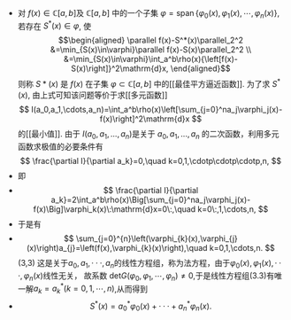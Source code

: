 - 对 $f(x)\in \mathbb{C}[a,b]$及 $\mathbb C[a,b]$ 中的一个子集 $\varphi=\operatorname{span}\{\varphi_0(x),\varphi_1(x),\cdots,\varphi_n(x)\}$, 若存在 $S^*(x)\in\varphi$, 使
  $$\begin{aligned} \parallel f(x)-S^*(x)\parallel_2^2 &=\min_{S(x)\in\varphi}\parallel f(x)-S(x)\parallel_2^2 \\
  &=\min_{S(x)\in\varphi}\int_a^b\rho(x){\left[f(x)-S(x)\right]}^2\mathrm{d}x,
  \end{aligned}$$
  则称 $S*(x)$ 是 $f(x)$ 在子集 $\varphi\subset\mathbb C[a,b]$ 中的[[最佳平方逼近函数]]. 为了求 $S^*(x)$, 由上式可知该问题等价于求[[多元函数]]
  $$
  I(a_0,a_1,\cdots,a_n)=\int_a^b\rho(x)\left[\sum_{j=0}^na_j\varphi_j(x)-f(x)\right]^2\mathrm{d}x
  $$
  的[[最小值]]. 由于 $I(a_0,a_1,...,a_n)$是关于 $a_0,a_1,...,a_n$ 的二次函数，利用多元函数求极值的必要条件有
  $$
  \frac{\partial I}{\partial a_k}=0,\quad k=0,1,\cdotp\cdotp\cdotp,n,
  $$
- 即
- $$
  \frac{\partial I}{\partial a_k}=2\int_a^b\rho(x)\Big[\sum_{j=0}^na_j\varphi_j(x)-f(x)\Big]\varphi_k(x)\:\mathrm{d}x=0\:,\quad k=0\:,1,\cdots,n,
  $$
- 于是有
- $$
  \sum_{j=0}^{n}\left(\varphi_{k}(x),\varphi_{j}(x)\right)a_{j}=\left(f(x),\varphi_{k}(x)\right),\quad k=0,1,\cdots,n.
  $$
  (3,3) 这是关于$a_0,a_1,\cdotp\cdotp\cdotp,a_n$的线性方程组，称为法方程，由于$\varphi_0(x),\varphi_1(x),\cdotp\cdotp\cdotp,\varphi_n(x)$线性无关， 故系数 det$G(\varphi_0,\varphi_1,\cdots,\varphi_n)\neq0$,于是线性方程组(3.3)有唯一解$a_k=a_k^*(k=0,1,\cdots,n)$,从而得到
- $$
  S^*(x)=a_0^*\varphi_0(x)+\cdotp\cdotp\cdotp+a_n^*\varphi_n(x).
  $$
